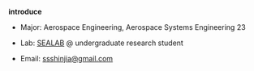 **introduce**
- Major: Aerospace Engineering, Aerospace Systems Engineering 23

- Lab: [SEALAB](http://selab.gnu.ac.kr) @ undergraduate research student

- Email: ssshinjia@gmail.com
